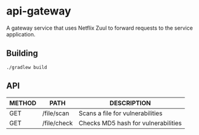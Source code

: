 # api-gateway #

A gateway service that uses Netflix Zuul to forward requests to the service application.

## Building
```./gradlew build```

## API ##  

| METHOD | PATH | DESCRIPTION |
| ------ |----- |-------------|
| GET | /file/scan | Scans a file for vulnerabilities |
| GET | /file/check | Checks MD5 hash for vulnerabilities |
